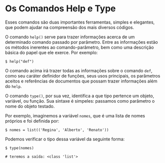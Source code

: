 # Os Comandos Help e Type

Esses comandos são duas importantes ferramentas, simples e elegantes, que podem ajudar na compreensão dos mais diversos códigos.

O comando `help()` serve para trazer informações acerca de um determinado comando passado por parâmetro. Entre as informações estão os métodos inerentes ao comando-parâmetro, bem como uma descrição básica do papel que ele exerce. Por exemplo:

```
$ help("def")
```

O comando acima irá trazer todas as informações sobre o comando `def`, como seu caráter definidor de funções, seus usos principais, os parâmetros aceitos e referências de documentos que possam trazer informações além do `help`.

O comando `type()`, por sua vez, identifica a que tipo pertence um objeto, variável, ou função. Sua sintaxe é simpeles: passamos como parâmetro o nome do objeto testado.

Por exemplo, imaginemos a variável `nomes`, que é uma lista de nomes próprios e foi definida por:

```
$ nomes = list(('Regina', 'Alberto', 'Renato'))
```

Podemos verificar o tipo dessa variável da seguinte forma:

```
$ type(nomes)

# teremos a saída: <class 'list'>
```